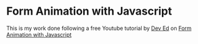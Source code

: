 # Form Animation with Javascript

This is my work done following a free Youtube tutorial by [Dev Ed](https://www.youtube.com/channel/UClb90NQQcskPUGDIXsQEz5Q) on [Form Animation with Javascript](https://www.youtube.com/watch?v=wc5k2AMPED0&t)
